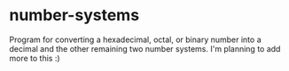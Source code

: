 # number-systems

Program for converting a hexadecimal, octal, or binary number into a decimal and the other remaining two number systems. I'm planning to add more to this :)
